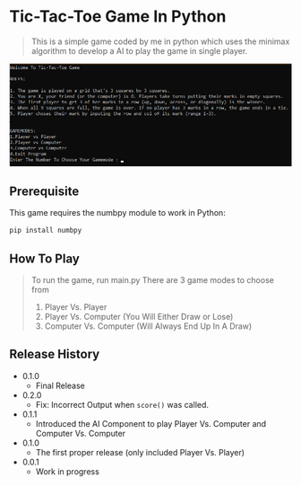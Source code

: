 # Tic-Tac-Toe Game In Python
>This is a simple game coded by me in python which uses the minimax algorithm to develop a AI to play the game in single player.

![](header.png)

## Prerequisite

This game requires the numbpy module to work in Python:

```python
pip install numbpy
```

## How To Play
>To run the game, run main.py
>There are 3 game modes to choose from 
>1. Player Vs. Player
>2. Player Vs. Computer (You Will Either Draw or Lose)
>3. Computer Vs. Computer (Will Always End Up In A Draw)

## Release History

* 0.1.0
    * Final Release
* 0.2.0
    * Fix: Incorrect Output when `score()` was called.
* 0.1.1
    * Introduced the AI Component to play Player Vs. Computer and Computer Vs. Computer
* 0.1.0
    * The first proper release (only included Player Vs. Player)
* 0.0.1
    * Work in progress
